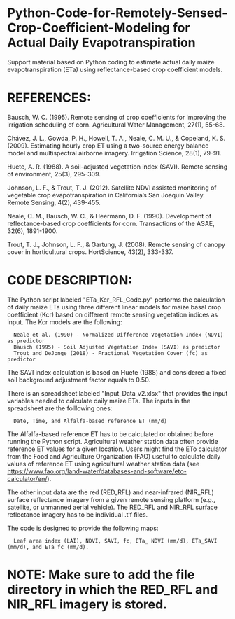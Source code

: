 # Python-Code-for-Remotely-Sensed-Crop-Coefficient-Modeling for Actual Daily Evapotranspiration

Support material based on Python coding to estimate actual daily maize evapotranspiration (ETa) using reflectance-based crop coefficient models.

# REFERENCES:

Bausch, W. C. (1995). Remote sensing of crop coefficients for improving the irrigation scheduling of corn. Agricultural Water Management, 27(1), 55-68.

Chávez, J. L., Gowda, P. H., Howell, T. A., Neale, C. M. U., & Copeland, K. S. (2009). Estimating hourly crop ET using a two-source energy balance model and multispectral airborne imagery. Irrigation Science, 28(1), 79-91.

Huete, A. R. (1988). A soil-adjusted vegetation index (SAVI). Remote sensing of environment, 25(3), 295-309.

Johnson, L. F., & Trout, T. J. (2012). Satellite NDVI assisted monitoring of vegetable crop evapotranspiration in California’s San Joaquin Valley. Remote Sensing, 4(2), 439-455.

Neale, C. M., Bausch, W. C., & Heermann, D. F. (1990). Development of reflectance-based crop coefficients for corn. Transactions of the ASAE, 32(6), 1891-1900.

Trout, T. J., Johnson, L. F., & Gartung, J. (2008). Remote sensing of canopy cover in horticultural crops. HortScience, 43(2), 333-337.

# CODE DESCRIPTION:

The Python script labeled "ETa_Kcr_RFL_Code.py" performs the calculation of daily maize ETa using three different linear models for maize basal crop coefficient (Kcr) based on different remote sensing vegetation indices as input. The Kcr models are the following:

      Neale et al. (1990) - Normalized Difference Vegetation Index (NDVI) as predictor
      Bausch (1995) - Soil Adjusted Vegetation Index (SAVI) as predictor
      Trout and DeJonge (2018) - Fractional Vegetation Cover (fc) as predictor

The SAVI index calculation is based on Huete (1988) and considered a fixed soil background adjustment factor equals to 0.50.

There is an spreadsheet labeled "Input_Data_v2.xlsx" that provides the input variables needed to calculate daily maize ETa. The inputs in the spreadsheet are the folllowing ones:

      Date, Time, and Alfalfa-based reference ET (mm/d)

The Alfalfa-based reference ET has to be calculated or obtained before running the Python script. Agricultural weather station data often provide reference ET values for a given location. Users might find the ETo calculator from the Food and Agriculture Organization (FAO) useful to calculate daily values of reference ET using agricultural weather station data (see https://www.fao.org/land-water/databases-and-software/eto-calculator/en/).

The other input data are the red (RED_RFL) and near-infrared (NIR_RFL) surface reflectance imagery from a given remote sensing platform (e.g., satellite, or unmanned aerial vehicle). The RED_RFL and NIR_RFL surface reflectance imagery has to be individual .tif files.

The code is designed to provide the following maps:

      Leaf area index (LAI), NDVI, SAVI, fc, ETa_ NDVI (mm/d), ETa_SAVI (mm/d), and ETa_fc (mm/d).
      
# NOTE: Make sure to add the file directory in which the RED_RFL and NIR_RFL imagery is stored.


      
      
      
      
      

